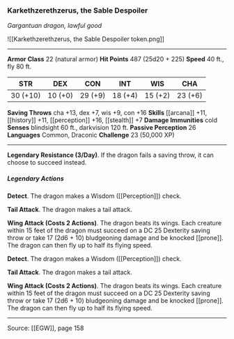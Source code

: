 ### Karkethzerethzerus, the Sable Despoiler
_Gargantuan dragon, lawful good_

![[Karkethzerethzerus, the Sable Despoiler token.png]]


---

**Armor Class** 22 (natural armor)
**Hit Points** 487 (25d20 + 225)
**Speed** 40 ft., fly 80 ft.

| STR     | DEX     | CON     | INT     | WIS     | CHA     |
|---------|---------|---------|---------|---------|---------|
| 30 (+10) | 10 (+0) | 29 (+9) | 18 (+4) | 15 (+2) | 23 (+6) |

**Saving Throws** cha +13, dex +7, wis +9, con +16
**Skills** [[arcana]] +11, [[history]] +11, [[perception]] +16, [[stealth]] +7
**Damage Immunities** cold
**Senses** blindsight 60 ft., darkvision 120 ft.
**Passive Perception** 26
**Languages** Common, Draconic
**Challenge** 23 (50,000 XP)

---

**Legendary Resistance (3/Day)**. If the dragon fails a saving throw, it can choose to succeed instead.

##### Legendary Actions
**Detect**. The dragon makes a Wisdom ([[Perception]]) check.

**Tail Attack**. The dragon makes a tail attack.

**Wing Attack (Costs 2 Actions)**. The dragon beats its wings. Each creature within 15 feet of the dragon must succeed on a DC 25 Dexterity saving throw or take 17 (2d6 + 10) bludgeoning damage and be knocked [[prone]]. The dragon can then fly up to half its flying speed.

**Detect**. The dragon makes a Wisdom ([[Perception]]) check.

**Tail Attack**. The dragon makes a tail attack.

**Wing Attack (Costs 2 Actions)**. The dragon beats its wings. Each creature within 15 feet of the dragon must succeed on a DC 25 Dexterity saving throw or take 17 (2d6 + 10) bludgeoning damage and be knocked [[prone]]. The dragon can then fly up to half its flying speed.


---

Source: [[EGW]], page 158